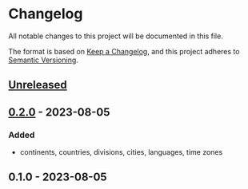 # Changelog

All notable changes to this project will be documented in this file.

The format is based on [Keep a Changelog](https://keepachangelog.com/en/1.0.0/),
and this project adheres to [Semantic Versioning](https://semver.org/spec/v2.0.0.html).

<a name="unreleased"></a>
## [Unreleased]


<a name="0.2.0"></a>
## [0.2.0] - 2023-08-05
### Added
- continents, countries, divisions, cities, languages, time zones


<a name="0.1.0"></a>
## 0.1.0 - 2023-08-05

[Unreleased]: https://github.com/basecodeoy/package_slug/compare/0.2.0...HEAD
[0.2.0]: https://github.com/basecodeoy/package_slug/compare/0.1.0...0.2.0
